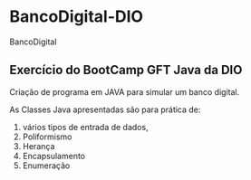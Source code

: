 # BancoDigital-DIO
BancoDigital

## Exercício do BootCamp GFT Java da DIO

Criação de programa em JAVA para simular um banco digital.

As Classes Java apresentadas são para prática de:
1) vários tipos de entrada de dados,
2) Poliformismo
3) Herança
4) Encapsulamento
5) Enumeração
